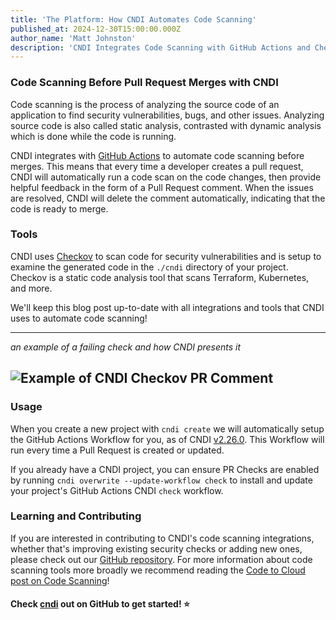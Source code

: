 ```yaml
---
title: 'The Platform: How CNDI Automates Code Scanning'
published_at: 2024-12-30T15:00:00.000Z
author_name: 'Matt Johnston'
description: 'CNDI Integrates Code Scanning with GitHub Actions and Checkov'
---
```


### Code Scanning Before Pull Request Merges with CNDI

Code scanning is the process of analyzing the source code of an application to
find security vulnerabilities, bugs, and other issues. Analyzing source code is
also called static analysis, contrasted with dynamic analysis which is done
while the code is running.

CNDI integrates with [GitHub Actions](https://docs.github.com/en/actions) to
automate code scanning before merges. This means that every time a developer
creates a pull request, CNDI will automatically run a code scan on the code
changes, then provide helpful feedback in the form of a Pull Request comment.
When the issues are resolved, CNDI will delete the comment automatically,
indicating that the code is ready to merge.

### Tools

CNDI uses [Checkov](https://www.checkov.io/) to scan code for security
vulnerabilities and is setup to examine the generated code in the `./cndi`
directory of your project. Checkov is a static code analysis tool that scans
Terraform, Kubernetes, and more.

We'll keep this blog post up-to-date with all integrations and tools that CNDI
uses to automate code scanning!

---
*an example of a failing check and how CNDI presents it*

![Example of CNDI Checkov PR Comment](/images/blog/cndi-checks/example-comment.png)
---

### Usage

When you create a new project with `cndi create` we will automatically setup the
GitHub Actions Workflow for you, as of CNDI
[v2.26.0](https://github.com/polyseam/cndi/releases/v2.26.0). This Workflow will
run every time a Pull Request is created or updated.

If you already have a CNDI project, you can ensure PR Checks are enabled by
running `cndi overwrite --update-workflow check` to install and update your
project's GitHub Actions CNDI `check` workflow.

### Learning and Contributing

If you are interested in contributing to CNDI's code scanning integrations,
whether that's improving existing security checks or adding new ones, please
check out our [GitHub repository](https://github.com/polyseam/cndi). For more
information about code scanning tools more broadly we recommend reading the
[Code to Cloud post on Code Scanning](https://codetocloud.io/p/infrastructure-as-code-and-scanning-tools)!

#### Check [cndi](https://cndi.run/gh?utm_content=blog_cndi-checks&utm_campaign=cndi-checks_blog&utm_source=https://cndi.dev/blog/cndi-checks&utm_medium=blog&utm_id=8111) out on GitHub to get started! ⭐️
